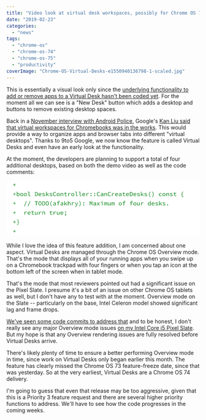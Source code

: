 ```yaml
---
title: "Video look at virtual desk workspaces, possibly for Chrome OS 74"
date: "2019-02-23"
categories: 
  - "news"
tags: 
  - "chrome-os"
  - "chrome-os-74"
  - "chrome-os-75"
  - "productivity"
coverImage: "Chrome-OS-Virtual-Desks-e1550940136798-1-scaled.jpg"
---
```


This is essentially a visual look only since the [underlying functionality to add or remove apps to a Virtual Desk hasn't been coded yet](https://bugs.chromium.org/p/chromium/issues/detail?id=866622). For the moment all we can see is a "New Desk" button which adds a desktop and buttons to remove existing desktop spaces.

Back in a [November interview with Android Police](https://www.androidpolice.com/2018/11/27/chrome-os-will-get-virtual-desktop-workspace-support-eventually/), Google's [Kan Liu said that virtual workspaces for Chromebooks was in the works](https://www.aboutchromebooks.com/news/virtual-desktop-workspaces-and-mobile-website-views-coming-to-chromebooks-and-chrome-tablets/). This would provide a way to organize apps and browser tabs into different "virtual desktops". Thanks to 9to5 Google, we now know the feature is called Virtual Desks and even have an early look at the functionality.

At the moment, the developers are planning to support a total of four additional desktops, based on both the demo video as well as the code comments:

![](images/Chrome-os-virtual-desk-limit.png)

While I love the idea of this feature addition, I am concerned about one aspect. Virtual Desks are managed through the Chrome OS Overview mode. That's the mode that displays all of your running apps when you swipe up on a Chromebook trackpad with four fingers or when you tap an icon at the bottom left of the screen when in tablet mode.

That's the mode that most reviewers pointed out had a significant issue on the Pixel Slate. I presume it's a bit of an issue on other Chrome OS tablets as well, but I don't have any to test with at the moment. Overview mode on the Slate -- particularly on the base, Intel Celeron model showed significant lag and frame drops.

[We've seen some code commits to address that](https://www.aboutchromebooks.com/news/pixel-slate-tablet-animation-lag-fix/) and to be honest, I don't really see any major Overview mode issues [on my Intel Core i5 Pixel Slate](https://www.aboutchromebooks.com/reviews/google-pixel-slate-review/). But my hope is that any Overview rendering issues are fully resolved before Virtual Desks arrive.

There's likely plenty of time to ensure a better performing Overview mode in time, since work on Virtual Desks only began earlier this month. The feature has clearly missed the Chrome OS 73 feature-freeze date, since that was yesterday. So at the very earliest, Virtual Desks are a Chrome OS 74 delivery.

I'm going to guess that even that release may be too aggressive, given that this is a Priority 3 feature request and there are several higher priority functions to address. We'll have to see how the code progresses in the coming weeks.

